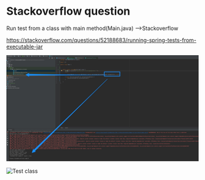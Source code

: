 # Stackoverflow question #

Run test from a class with main method(Main.java)  -->Stackoverflow


https://stackoverflow.com/questions/52188683/running-spring-tests-from-executable-jar


![Main class](/images/main.jpg?raw=true "Main class")

![Test class](/imagestest.jpg?raw=true "Test class")


